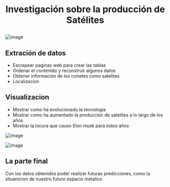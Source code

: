 # <p align="center"> Investigación sobre la producción de Satélites </p>

<p align="center"> 
  
 ![image](https://github.com/joeSL-ms/Desarrollo/assets/127346073/3168ee79-1938-4715-88c2-6ef9fcfb2afb)

  
</p>

## Extración de datos 

- Escrapear paginas web para crear las tablas
- Ordenar el contenido y reconstruir algunos datos
- Obtener informacion de los cohetes como satelites
- Localizacion

## Visualizacion 
- Mostrar como ha evolucionado la tecnologia 
- Mostrar como ha aumentado la produccion de satelites a lo largo de los años
- Mostrar la locura que causo Elon musk para estos años

![image](https://github.com/joeSL-ms/Desarrollo/assets/127346073/27a3be49-60b1-40a1-9e96-a1acb38f8169)


![image](https://github.com/joeSL-ms/Desarrollo/assets/127346073/ae40e389-4e52-4d04-9615-448c80365370)

## La parte final

Con los datos obtenidos poder realizar futuras predicciones, como la situanicion de nuestro futuro espacio metalico
